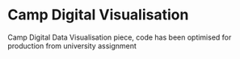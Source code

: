 # Camp Digital Visualisation
Camp Digital Data Visualisation piece, code has been optimised for production from university assignment
